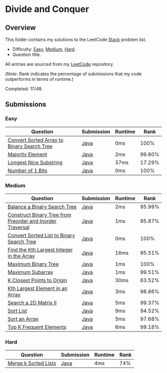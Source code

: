 # Divide and Conquer

## Overview
This folder contains my solutions to the LeetCode [Stack](https://leetcode.com/problem-list/divide-and-conquer/) problem list.
- Difficulty: [Easy](#easy), [Medium](#medium), [Hard](#hard).
- Question title.

All entries are sourced from my [LeetCode](https://github.com/shumarb/leetcode) repository.

(*Note*: Rank indicates the percentage of submissions that my code outperforms in terms of runtime.)

Completed: 17/48.

## Submissions
### Easy
| Question                                                                                                                            | Submission                                                                                                  | Runtime | Rank   |
|-------------------------------------------------------------------------------------------------------------------------------------|-------------------------------------------------------------------------------------------------------------|---------|--------|
| [Convert Sorted Array to Binary Search Tree](https://leetcode.com/problems/convert-sorted-array-to-binary-search-tree/description/) | [Java](https://github.com/shumarb/leetcode/blob/main/submissions/ConvertSortedArrayToBinarySearchTree.java) | 0ms     | 100%   |
| [Majority Element](https://leetcode.com/problems/majority-element/description/)                                                     | [Java](https://github.com/shumarb/leetcode/blob/main/submissions/MajorityElement.java)                      | 2ms     | 99.80% |
| [Longest Nice Substring](https://leetcode.com/problems/longest-nice-substring/description/)                                         | [Java](https://github.com/shumarb/leetcode/blob/main/submissions/LongestNiceSubstring.java)                 | 37ms    | 17.29% |
| [Number of 1 Bits](https://leetcode.com/problems/number-of-1-bits/description/)                                                     | [Java](https://github.com/shumarb/leetcode/blob/main/submissions/NumberOf1Bits.java)                        | 0ms     | 100%   |

### Medium
| Question                                                                                                                                                          | Submission                                                                                                                | Runtime | Rank   |
|-------------------------------------------------------------------------------------------------------------------------------------------------------------------|---------------------------------------------------------------------------------------------------------------------------|---------|--------|
| [Balance a Binary Search Tree](https://leetcode.com/problems/balance-a-binary-search-tree/description/)                                                           | [Java](https://github.com/shumarb/leetcode/blob/main/submissions/BalanceABinarySearchTree.java)                           | 2ms     | 95.99% |
| [Construct Binary Tree from Preorder and Inorder Traversal](https://leetcode.com/problems/construct-binary-tree-from-preorder-and-inorder-traversal/description/) | [Java](https://github.com/shumarb/leetcode/blob/main/submissions/ConstructBinaryTreeFromPreorderAndInorderTraversal.java) | 1ms     | 95.87% |
| [Convert Sorted List to Binary Search Tree](https://leetcode.com/problems/convert-sorted-list-to-binary-search-tree/description/)                                 | [Java](https://github.com/shumarb/leetcode/blob/main/submissions/ConvertSortedListToBinarySearchTree.java)                | 0ms     | 100%   |
| [Find the Kth Largest Integer in the Array](https://leetcode.com/problems/find-the-kth-largest-integer-in-the-array/description/)                                 | [Java](https://github.com/shumarb/leetcode/blob/main/submissions/FindTheKthLargestIntegerInTheArray.java)                 | 16ms    | 95.51% |
| [Maximum Binary Tree](https://leetcode.com/problems/maximum-binary-tree/description/)                                                                             | [Java](https://github.com/shumarb/leetcode/blob/main/submissions/MaximumBinaryTree.java)                                  | 1ms     | 100%   |
| [Maximum Subarray](https://leetcode.com/problems/maximum-subarray/description/)                                                                                   | [Java](https://github.com/shumarb/leetcode/blob/main/submissions/MaximumSubarray.java)                                    | 1ms     | 99.51% |
| [K Closest Points to Origin](https://leetcode.com/problems/k-closest-points-to-origin/description/)                                                               | [Java](https://github.com/shumarb/leetcode/blob/main/submissions/KClosestPointsToOrigin.java)                             | 30ms    | 63.52% |
| [Kth Largest Element in an Array](https://leetcode.com/problems/kth-largest-element-in-an-array/description/)                                                     | [Java](https://github.com/shumarb/leetcode/blob/main/submissions/KthLargestElementInAnArray.java)                         | 3ms     | 98.86% |
| [Search a 2D Matrix II](https://leetcode.com/problems/search-a-2d-matrix-ii/description/)                                                                         | [Java](https://github.com/shumarb/leetcode/blob/main/submissions/SearchA2DMatrixTwo.java)                                 | 5ms     | 99.37% |
| [Sort List](https://leetcode.com/problems/sort-list/description/)                                                                                                 | [Java](https://github.com/shumarb/leetcode/blob/main/submissions/SortList.java)                                           | 9ms     | 94.52% |
| [Sort an Array](https://leetcode.com/problems/sort-an-array/description/)                                                                                         | [Java](https://github.com/shumarb/leetcode/blob/main/submissions/SortAnArray.java)                                        | 5ms     | 97.68% |
| [Top K Frequent Elements](https://leetcode.com/problems/top-k-frequent-elements/description/)                                                                     | [Java](https://github.com/shumarb/leetcode/blob/main/submissions/TopKFrequentElements.java)                               | 6ms     | 99.18% |

### Hard
| Question                                                                                | Submission                                                                               | Runtime | Rank |
|-----------------------------------------------------------------------------------------|------------------------------------------------------------------------------------------|---------|------|
| [Merge k Sorted Lists](https://leetcode.com/problems/merge-k-sorted-lists/description/) | [Java](https://github.com/shumarb/leetcode/blob/main/submissions/MergeKSortedLists.java) | 4ms     | 74%  |
